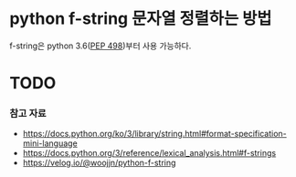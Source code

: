 # python f-string 문자열 정렬하는 방법

f-string은 python 3.6([PEP 498](https://peps.python.org/pep-0498/))부터 사용 가능하다.

# TODO
### 참고 자료
- https://docs.python.org/ko/3/library/string.html#format-specification-mini-language
- https://docs.python.org/3/reference/lexical_analysis.html#f-strings
- https://velog.io/@woojjn/python-f-string